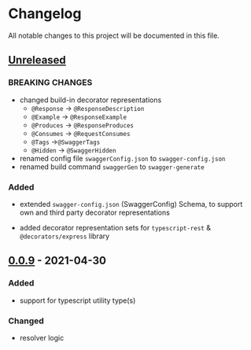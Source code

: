 # Changelog

All notable changes to this project will be documented in this file.

## [Unreleased]

### BREAKING CHANGES

- changed build-in decorator representations
    - `@Response` -> `@ResponseDescription`
    - `@Example` -> `@ResponseExample`
    - `@Produces` -> `@ResponseProduces`
    - `@Consumes` -> `@RequestConsumes`
    - `@Tags` ->`@SwaggerTags`
    - `@Hidden` -> `@SwaggerHidden`
- renamed config file `swaggerConfig.json` to `swagger-config.json`
- renamed build command `swaggerGen` to  `swagger-generate`
### Added

- extended `swagger-config.json` (SwaggerConfig) Schema, to support own and third party
decorator representations

- added decorator representation sets for `typescript-rest` & `@decorators/express` library

## [0.0.9] - 2021-04-30

### Added

- support for typescript utility type(s)

### Changed

- resolver logic

[unreleased]: https://github.com/olivierlacan/keep-a-changelog/compare/v0.0.9...HEAD
[0.0.9]: https://github.com/tada5hi/typescript-swagger/releases/tag/v0.0.9